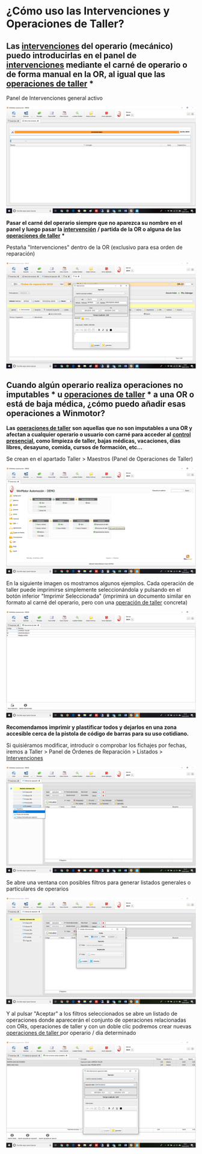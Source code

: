 # ¿Cómo uso las Intervenciones y Operaciones de Taller?

## Las [intervenciones](../manuales/taller/intervenciones.md) del operario \(mecánico\) puedo introducirlas en el panel de [intervenciones](../manuales/taller/intervenciones.md) mediante el carné de operario o de forma manual en la OR, al igual que las [operaciones de taller](../manuales/taller/operaciones-de-taller.md) \*

Panel de Intervenciones general activo

![](../.gitbook/assets/image%20%2848%29.png)

**Pasar el carné del operario siempre que no aparezca su nombre en el panel y luego pasar la** [**intervención**](../manuales/taller/intervenciones.md) **/ partida de la OR o alguna de las** [**operaciones de taller**](../manuales/taller/operaciones-de-taller.md) **\***

Pestaña "Intervenciones" dentro de la OR \(exclusivo para esa orden de reparación\)

![](../.gitbook/assets/image%20%28254%29.png)

## Cuando algún operario realiza operaciones no imputables \* u [operaciones de taller](../manuales/taller/operaciones-de-taller.md) \* a una OR o está de baja médica, ¿cómo puedo añadir esas operaciones a Winmotor?

**Las** [**operaciones de taller**](../manuales/taller/operaciones-de-taller.md) **son aquellas que no son imputables a una OR y afectan a cualquier operario o usuario con carné para acceder al** [**control presencial**](../manuales/recursos-humanos-1/control-presencial.md)**, como limpieza de taller, bajas médicas, vacaciones, días libres, desayuno, comida, cursos de formación, etc...**

Se crean en el apartado Taller &gt; Maestros \(Panel de Operaciones de Taller\)

![](../.gitbook/assets/image%20%28283%29.png)

En la siguiente imagen os mostramos algunos ejemplos. Cada operación de taller puede imprimirse simplemente seleccionándola y pulsando en el botón inferior "Imprimir Seleccionada" \(imprimirá un documento similar en formato al carné del operario, pero con una [operación de taller](../manuales/taller/operaciones-de-taller.md) concreta\)

![](../.gitbook/assets/image%20%28330%29.png)

**Recomendamos imprimir y plastificar todos y dejarlos en una zona accesible cerca de la pistola de código de barras para su uso cotidiano.**

Si quisiéramos modificar, introducir o comprobar los fichajes por fechas, iremos a Taller &gt; Panel de Órdenes de Reparación &gt; Listados &gt; [Intervenciones](../manuales/taller/intervenciones.md)

![](../.gitbook/assets/image%20%2810%29.png)

Se abre una ventana con posibles filtros para generar listados generales o particulares de operarios 

![](../.gitbook/assets/image%20%28347%29.png)

Y al pulsar "Aceptar" a los filtros seleccionados se abre un listado de operaciones donde aparecerán el conjunto de operaciones relacionadas con ORs, operaciones de taller y con un doble clic podremos crear nuevas [operaciones de taller ](../manuales/taller/operaciones-de-taller.md)por operario / día determinado

![](../.gitbook/assets/image%20%2833%29.png)


